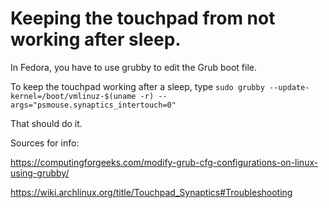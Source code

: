 # Keeping the touchpad from not working after sleep.

In Fedora, you have to use grubby to edit the Grub boot file.  

To keep the touchpad working after a sleep, type `sudo grubby --update-kernel=/boot/vmlinuz-$(uname -r) --args="psmouse.synaptics_intertouch=0"`

That should do it.  

Sources for info:

https://computingforgeeks.com/modify-grub-cfg-configurations-on-linux-using-grubby/

https://wiki.archlinux.org/title/Touchpad_Synaptics#Troubleshooting

